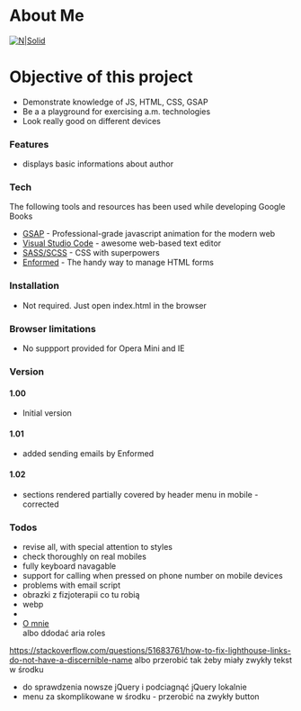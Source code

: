 # About Me

[![N|Solid](https://cldup.com/dTxpPi9lDf.thumb.png)](https://nodesource.com/products/nsolid)


# Objective of this project

  - Demonstrate knowledge of JS, HTML, CSS, GSAP
  - Be a a playground for exercising a.m. technologies
  - Look really good on different devices
  

### Features
- displays basic informations about author


### Tech

The following tools and resources has been used while developing Google Books


* [GSAP](https://greensock.com/gsap) - Professional-grade javascript animation for the modern web
* [Visual Studio Code](https://code.visualstudio.com/) - awesome web-based text editor
* [SASS/SCSS](https://sass-lang.com/) - CSS  with superpowers
* [Enformed](https://www.enformed.io/) - The handy way to manage HTML forms

### Installation

- Not required. Just open index.html in the browser

### Browser limitations

- No suppport provided for Opera Mini and IE

### Version
#### 1.00
- Initial version
#### 1.01
- added sending emails by Enformed
#### 1.02
- sections rendered partially covered by header menu in mobile - corrected


### Todos

 - revise all, with special attention to styles
 - check thoroughly on real mobiles
 - fully keyboard navagable
 - support for calling when pressed on phone number on mobile devices 
 - problems with email script
 - obrazki z fizjoterapii co tu robią
 - webp
 -  <li class="menu__item"><a href="#Me"><span class="menu-text">O mnie</span></a></li> albo ddodać aria roles
 https://stackoverflow.com/questions/51683761/how-to-fix-lighthouse-links-do-not-have-a-discernible-name
 albo przerobić tak żeby miały zwykły tekst w środku
 - do sprawdzenia nowsze jQuery i podciagnąć jQuery lokalnie
 - menu za skomplikowane w środku - przerobić na zwykły button